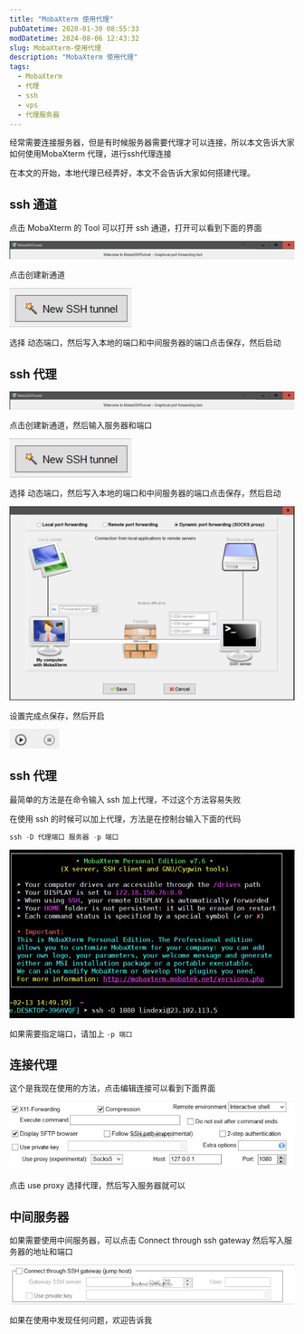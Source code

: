 ```yaml
---
title: "MobaXterm 使用代理"
pubDatetime: 2020-01-30 08:55:33
modDatetime: 2024-08-06 12:43:32
slug: MobaXterm-使用代理
description: "MobaXterm 使用代理"
tags:
  - MobaXterm
  - 代理
  - ssh
  - vps
  - 代理服务器
---
```





经常需要连接服务器，但是有时候服务器需要代理才可以连接，所以本文告诉大家如何使用MobaXterm 代理，进行ssh代理连接

<!--more-->


<!-- CreateTime:2020/1/30 16:55:33 -->

<!-- csdn -->

<!-- 标签：MobaXterm，代理，ssh，vps，代理服务器 -->

<div id="toc"></div>

在本文的开始，本地代理已经弄好，本文不会告诉大家如何搭建代理。

## ssh 通道

点击 MobaXterm 的 Tool 可以打开 ssh 通道，打开可以看到下面的界面

![](images/img-modify-e57dca2b596f977a601c95621de3bee9.jpg)

点击创建新通道

![](images/img-modify-85b8c6ca9166b866364054bc53a95ee6.jpg)

选择 动态端口，然后写入本地的端口和中间服务器的端口点击保存，然后启动

## ssh 代理

![](images/img-modify-e57dca2b596f977a601c95621de3bee9.jpg)

点击创建新通道，然后输入服务器和端口

![](images/img-modify-85b8c6ca9166b866364054bc53a95ee6.jpg)

选择 动态端口，然后写入本地的端口和中间服务器的端口点击保存，然后启动

![](images/img-modify-6bd14fa50cfd436d1f32c31df7fff21f.jpg)

设置完成点保存，然后开启

![](images/img-modify-12e1f7e2c87e6aae1bd7f4cf64eca134.jpg)

## ssh 代理

最简单的方法是在命令输入 ssh 加上代理，不过这个方法容易失败

在使用 ssh 的时候可以加上代理，方法是在控制台输入下面的代码

```csharp
ssh -D 代理端口 服务器 -p 端口
```

![](images/img-modify-1877b5f24bb928979cd692176b026aa0.jpg)

如果需要指定端口，请加上 `-p 端口`

## 连接代理

这个是我现在使用的方法，点击编辑连接可以看到下面界面

![](images/img-modify-a25e5ed96b7223f46663a33a99b4bf01.jpg)

点击 use proxy 选择代理，然后写入服务器就可以

## 中间服务器

如果需要使用中间服务器，可以点击 Connect through ssh gateway 然后写入服务器的地址和端口

![](images/img-modify-a54ab87ead62d70af77080d5b133b50e.jpg)

如果在使用中发现任何问题，欢迎告诉我

